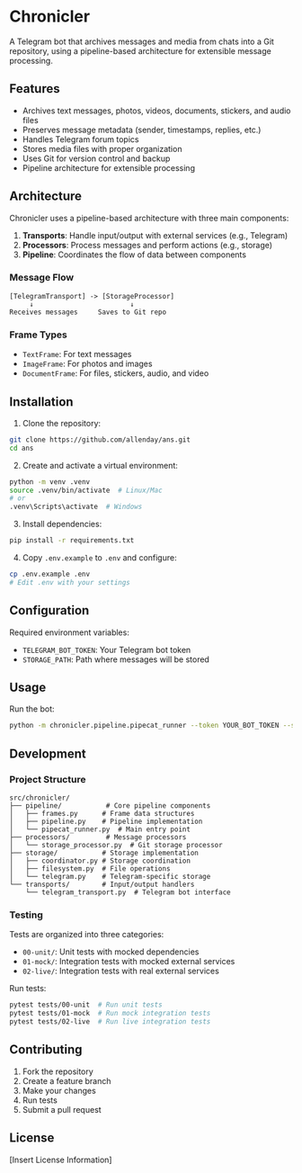 # Chronicler

A Telegram bot that archives messages and media from chats into a Git repository, using a pipeline-based architecture for extensible message processing.

## Features

- Archives text messages, photos, videos, documents, stickers, and audio files
- Preserves message metadata (sender, timestamps, replies, etc.)
- Handles Telegram forum topics
- Stores media files with proper organization
- Uses Git for version control and backup
- Pipeline architecture for extensible processing

## Architecture

Chronicler uses a pipeline-based architecture with three main components:

1. **Transports**: Handle input/output with external services (e.g., Telegram)
2. **Processors**: Process messages and perform actions (e.g., storage)
3. **Pipeline**: Coordinates the flow of data between components

### Message Flow

```
[TelegramTransport] -> [StorageProcessor]
     ↓                        ↓
Receives messages     Saves to Git repo
```

### Frame Types

- `TextFrame`: For text messages
- `ImageFrame`: For photos and images
- `DocumentFrame`: For files, stickers, audio, and video

## Installation

1. Clone the repository:
```bash
git clone https://github.com/allenday/ans.git
cd ans
```

2. Create and activate a virtual environment:
```bash
python -m venv .venv
source .venv/bin/activate  # Linux/Mac
# or
.venv\Scripts\activate  # Windows
```

3. Install dependencies:
```bash
pip install -r requirements.txt
```

4. Copy `.env.example` to `.env` and configure:
```bash
cp .env.example .env
# Edit .env with your settings
```

## Configuration

Required environment variables:
- `TELEGRAM_BOT_TOKEN`: Your Telegram bot token
- `STORAGE_PATH`: Path where messages will be stored

## Usage

Run the bot:
```bash
python -m chronicler.pipeline.pipecat_runner --token YOUR_BOT_TOKEN --storage /path/to/storage
```

## Development

### Project Structure

```
src/chronicler/
├── pipeline/           # Core pipeline components
│   ├── frames.py      # Frame data structures
│   ├── pipeline.py    # Pipeline implementation
│   └── pipecat_runner.py  # Main entry point
├── processors/         # Message processors
│   └── storage_processor.py  # Git storage processor
├── storage/           # Storage implementation
│   ├── coordinator.py # Storage coordination
│   ├── filesystem.py  # File operations
│   └── telegram.py    # Telegram-specific storage
└── transports/        # Input/output handlers
    └── telegram_transport.py  # Telegram bot interface
```

### Testing

Tests are organized into three categories:
- `00-unit/`: Unit tests with mocked dependencies
- `01-mock/`: Integration tests with mocked external services
- `02-live/`: Integration tests with real external services

Run tests:
```bash
pytest tests/00-unit  # Run unit tests
pytest tests/01-mock  # Run mock integration tests
pytest tests/02-live  # Run live integration tests
```

## Contributing

1. Fork the repository
2. Create a feature branch
3. Make your changes
4. Run tests
5. Submit a pull request

## License

[Insert License Information]
